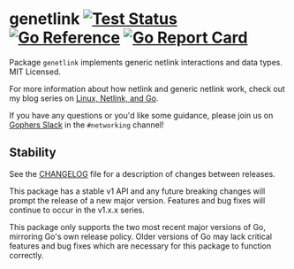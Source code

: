 # genetlink [![Test Status](https/github.com/mdlayher/genetlink/workflows/Linux%20Test/badge.svg)](https/github.com/mdlayher/genetlink/actions) [![Go Reference](https/pkg.go.dev/badge/github.com/mdlayher/genetlink.svg)](https/pkg.go.dev/github.com/mdlayher/genetlink) [![Go Report Card](https/goreportcard.com/badge/github.com/mdlayher/genetlink)](https/goreportcard.com/report/github.com/mdlayher/genetlink)

Package `genetlink` implements generic netlink interactions and data types.
MIT Licensed.

For more information about how netlink and generic netlink work,
check out my blog series on [Linux, Netlink, and Go](https/mdlayher.com/blog/linux-netlink-and-go-part-1-netlink/).

If you have any questions or you'd like some guidance, please join us on
[Gophers Slack](https/invite.slack.golangbridge.org) in the `#networking`
channel!

## Stability

See the [CHANGELOG](./CHANGELOG.md) file for a description of changes between
releases.

This package has a stable v1 API and any future breaking changes will prompt
the release of a new major version. Features and bug fixes will continue to
occur in the v1.x.x series.

This package only supports the two most recent major versions of Go, mirroring
Go's own release policy. Older versions of Go may lack critical features and bug
fixes which are necessary for this package to function correctly.
